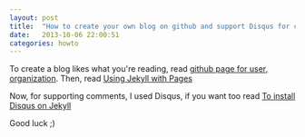 ```yaml
---
layout: post
title:  "How to create your own blog on github and support Disqus for comments"
date:   2013-10-06 22:00:51
categories: howto
---
```


To create a blog likes what you're reading, read [github page for user, organization][githubpage]. Then, read [Using Jekyll with Pages][jekyll]

Now, for supporting comments, I used Disqus, if you want too read [To install Disqus on Jekyll][disqus]

Good luck ;)

[githubpage]: https://help.github.com/articles/user-organization-and-project-pages
[jekyll]: https://help.github.com/articles/using-jekyll-with-pages
[disqus]: http://help.disqus.com/customer/portal/articles/472138-jekyll-installation-instructions


